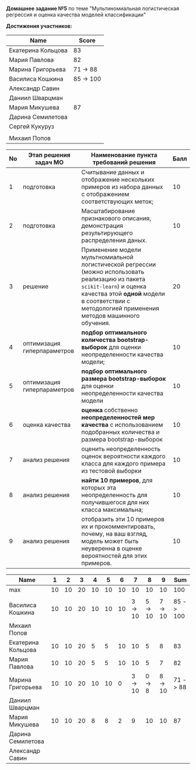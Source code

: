 **Домашнее задание №5** по теме "Мультиномиальная логистическая регрессия и оценка качества моделей классификации"

**Достижения участников:**

| Name               | Score |
| ------------------ | ----- |
| Екатерина Кольцова | 83 |
| Мария Павлова      | 82 |
| Марина Григорьева  | 71 -> 88 |
| Василиса Кошкина | 85 -> 100 |
| Александр Савин |  |
| Даниил Шварцман |  |
| Мария Микушева | 87 |
| Дарина Семилетова |  |
| Сергей Кукуруз |  |
|  |  |
| Михаил Попов |  |






| No   | Этап решения задач МО       | Наименование пункта<br />требований решения                  | Балл |
| ---- | --------------------------- | ------------------------------------------------------------ | ---- |
| 1    | подготовка                  | Считывание данных и отображение нескольких примеров из набора данных с отображением соответствующих меток; | 10   |
| 2    | подготовка                  | Масштабирование признакового описания, демонстрация результирующего распределения даных. | 10   |
| 3    | решение                     | Применение модели мультномиальной логистической регрессии (можно использовать реализацию из пакета `scikit-learn`) и оценка качества этой **одной** модели в соответствии с методологией применения методов машинного обучения. | 20   |
| 4    | оптимизация гиперпараметров | **подбор оптимального количества bootstrap-выборок** для  оценки неопределенности качества модели; | 10   |
| 5    | оптимизация гиперпараметров | **подбор оптимального размера bootstrap-выборок** для  оценки неопределенности качества модели | 10   |
| 6    | оценка качества             | **оценка** собственно **неопределенностей мер качества** с использованием подобранных количества и размера bootstrap-выборок | 10   |
| 7    | анализ решения              | оценить неопределенность оценок вероятности каждого класса для каждого примера из тестовой выборки | 10   |
| 8    | анализ решения              | **найти 10 примеров**, для которых эта неопределенность для получившегося для них класса максимальна; | 10   |
| 9    | анализ решения              | отобразить эти 10 примеров их и прокомментировать, почему, на ваш  взгляд, модель может быть неуверенна в оценке вероятностей для этих  примеров. | 10   |


| Name               | 1    | 2    | 3    | 4    | 5    | 6    | 7       | 8       | 9       | Sum       |
| ------------------ | ---- | ---- | ---- | ---- | ---- | ---- | ------- | ------- | ------- | --------- |
| max                | 10   | 10   | 20   | 10   | 10   | 10   | 10      | 10      | 10      | 100       |
|                    |      |      |      |      |      |      |         |         |         |           |
| Василиса Кошкина   | 10   | 10   | 20   | 10   | 10   | 10   | 3 -> 10 | 5 -> 10 | 7 -> 10 | 85 -> 100 |
| Михаил Попов       |      |      |      |      |      |      |         |         |         |           |
| Екатерина Кольцова | 10   | 10   | 20   | 5    | 5    | 10   | 10      | 5       | 8       | 83        |
| Мария Павлова      | 10   | 10   | 20   | 5    | 5    | 10   | 10      | 5       | 7       | 82        |
| Марина Григорьева  | 10   | 10   | 20   | 10   | 10   | 0    | 3 -> 10 | 0 -> 8  | 8 -> 10 | 71 -> 88  |
| Даниил Шварцман    |      |      |      |      |      |      |         |         |         |           |
| Мария Микушева     | 10   | 10   | 20   | 8    | 8    | 2    | 9       | 10      | 10      | 87        |
| Дарина Семилетова  |      |      |      |      |      |      |         |         |         |           |
| Александр Савин    |      |      |      |      |      |      |         |         |         |           |
